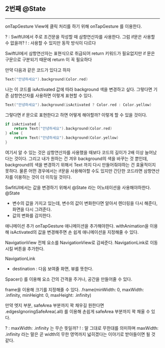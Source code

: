 ## 2번째 @State
***

onTapGesture
View에 클릭 처리를 하기 위해 onTapGesture 를 이용한다.

? : SwiftUI에서 주로 조건문을 작성할 때 삼항연산자를 사용한다. 그럼 if문은 사용할 수 없을까?
! : 사용할 수 있지만 동작 방식이 다르다

SwiftUI에서 삼항연산자는 표현식으로 취급되어 return 키워드가 필요없지만 if 문은 구문으로 구분되기 때문에 return 이 꼭 필요하다

만약 다음과 같은 코드가 있다고 하자
```swift
Text("안녕하세요").background(Color.red)
```

나는 이 코드를 isActivated 값에 따라 background 색을 변경하고 싶다. 
그렇다면 기존 삼항연산자를 사용하면 이렇게 표현할 수 있다.

```swift
Text("안녕하세요").background(isActivated ? Color.red : Color.yellow)
```

그렇다면 if 문으로 표현한다고 하면 어떻게 해야할까? 이렇게 할 수 있을 것이다.

```swift
if isActivated {
    return Text("안녕하세요").background(Color.red)
} else {
    return Text("안녕하세요").background(Color.yellow)
}
```

여기서 알 수 있는 것은 삼항연산자를 사용했을 때보다 코드의 길이가 2배 이상 늘어났다는 것이다. 그리고 내가 원하는 건 겨우 background의 색을 바꾸는 것 뿐인데, background의 색을 변경하기 위해서 Text 까지 다시 만들어줘야하는 건 효율적이지 못하다.
물론 어떤 경우에서는 if문을 사용해야할 수도 있지만 간단한 코드라면 삼항연산자를 이용하는 것이 더 이득일 것이다.

SwfitUI에서는 값을 변경하기 위해서 @State 라는 어노테이션을 사용해야하한다.
@State 
* 변수의 값을 가지고 있는데, 변수의 값이 변화한다면 알아서 렌더링을 다시 해준다, 화면을 다시 그려준다.
* 값의 변화를 감지한다.

애니메이션 추가
onTapGesture 애니메이션을 추가해야한다.
withAnimation을 이용해 isActivated의 값을 변경해주면 손 쉽게 애니메이션을 지정해줄 수 있다.

NavigationView
전체 요소를 NavigationView로 감싸준다.
NavigationLink로 이동 시킬 버튼을 추가한다.

NavigationLink 
* destination : 다음 보여줄 화면, 뷰를 뜻한다.

Spacer() 를 이용해 요소 간의 간격을 주거나, 공간을 만들어줄 수 있다.

frame을 이용해 크기를 지정해줄 수 있다.
.frame(minWidth: 0, maxWidth: .infinity, minHeight: 0, maxHeight: .infinity)

만약 엣지 부분, safeArea 부분까지 꽉 채우길 원한다면 .edgesIgnoringSafeArea(.all) 를 이용해 손쉽게 safeArea 부분까지 꽉 채울 수 있다.

? : maxWidth: .infinity 는 무슨 뜻일까?
! : 말 그대로 무한대를 의미하며 maxWidth: .infinity 라는 말은 곧 width의 무한 영역까지 넓히겠다는 이야기로 받아들이면 될 것 같다.
